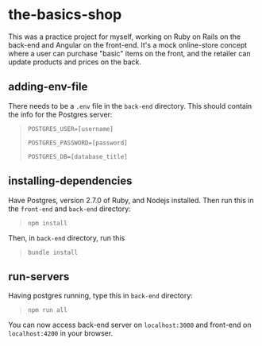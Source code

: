 # the-basics-shop

This was a practice project for myself, working on Ruby on Rails on the back-end and Angular on the front-end. It's a mock online-store concept where a user can purchase "basic" items on the front, and the retailer can update products and prices on the back.

## adding-env-file

There needs to be a `.env` file in the `back-end` directory. This should contain the info for the Postgres server:
> ` POSTGRES_USER=[username] `
>
> ` POSTGRES_PASSWORD=[password] `
>
> ` POSTGRES_DB=[database_title] `

## installing-dependencies

Have Postgres, version 2.7.0 of Ruby, and Nodejs installed. Then run this in the `front-end` and `back-end` directory:
> `npm install`

Then, in `back-end` directory, run this
> `bundle install`

## run-servers

Having postgres running, type this in `back-end` directory:
> `npm run all`

You can now access back-end server on `localhost:3000` and front-end on `localhost:4200` in your browser.

